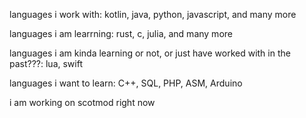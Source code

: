 languages i work with:
kotlin, java, python, javascript, and many more

languages i am learrning:
rust, c, julia, and many more

languages i am kinda learning or not, or just have worked with in the past???:
lua, swift

languages i want to learn:
C++, SQL, PHP, ASM, Arduino

i am working on scotmod right now
